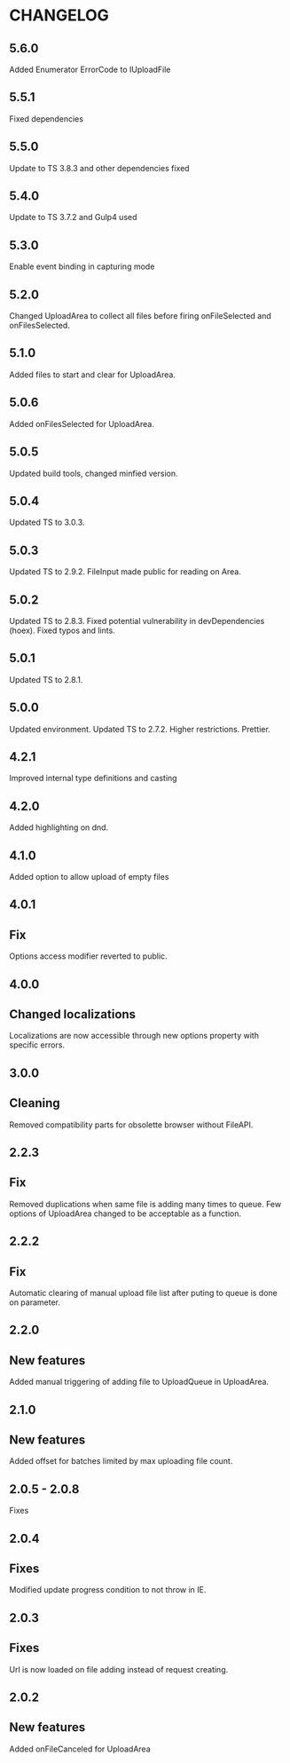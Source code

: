 # CHANGELOG

## 5.6.0

Added Enumerator ErrorCode to IUploadFile

## 5.5.1

Fixed dependencies

## 5.5.0

Update to TS 3.8.3 and other dependencies fixed

## 5.4.0

Update to TS 3.7.2 and Gulp4 used

## 5.3.0

Enable event binding in capturing mode

## 5.2.0

Changed UploadArea to collect all files before firing onFileSelected and onFilesSelected.

## 5.1.0

Added files to start and clear for UploadArea.

## 5.0.6

Added onFilesSelected for UploadArea.

## 5.0.5

Updated build tools, changed minfied version.

## 5.0.4

Updated TS to 3.0.3.

## 5.0.3

Updated TS to 2.9.2.
FileInput made public for reading on Area.

## 5.0.2

Updated TS to 2.8.3.
Fixed potential vulnerability in devDependencies (hoex).
Fixed typos and lints.

## 5.0.1

Updated TS to 2.8.1.

## 5.0.0

Updated environment.
Updated TS to 2.7.2.
Higher restrictions.
Prettier.

## 4.2.1

Improved internal type definitions and casting

## 4.2.0

Added highlighting on dnd.

## 4.1.0

Added option to allow upload of empty files

## 4.0.1

## Fix

Options access modifier reverted to public.

## 4.0.0

## Changed localizations

Localizations are now accessible through new options property with specific errors.

## 3.0.0

## Cleaning

Removed compatibility parts for obsolette browser without FileAPI.

## 2.2.3

## Fix

Removed duplications when same file is adding many times to queue.
Few options of UploadArea changed to be acceptable as a function.

## 2.2.2

## Fix

Automatic clearing of manual upload file list after puting to queue is done on parameter.

## 2.2.0

## New features

Added manual triggering of adding file to UploadQueue in UploadArea.

## 2.1.0

## New features

Added offset for batches limited by max uploading file count.

## 2.0.5 - 2.0.8

Fixes

## 2.0.4

## Fixes

Modified update progress condition to not throw in IE.

## 2.0.3

## Fixes

Url is now loaded on file adding instead of request creating.

## 2.0.2

## New features

Added onFileCanceled for UploadArea
